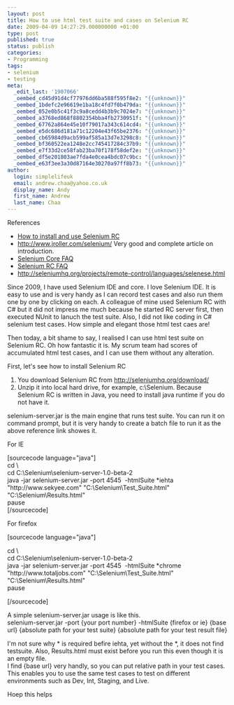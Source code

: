 ```yaml
---
layout: post
title: How to use html test suite and cases on Selenium RC
date: 2009-04-09 14:27:29.000000000 +01:00
type: post
published: true
status: publish
categories:
- Programming
tags:
- selenium
- testing
meta:
  _edit_last: '1907066'
  _oembed_cd45d91d4cf77976dd6ba588f595f8e2: "{{unknown}}"
  _oembed_1bdefc2e96619e1ba18c4fd7f0b479da: "{{unknown}}"
  _oembed_052e0b5c41f3c9a8cedd4b3b9c7024e7: "{{unknown}}"
  _oembed_a3768ed868f8802354bba4fb2730951f: "{{unknown}}"
  _oembed_67762a864e45e10f79017a343c614cd4: "{{unknown}}"
  _oembed_e5dc686d181a71c12204e43f65be2376: "{{unknown}}"
  _oembed_cb65984d9acb599af585a13d7e3298c8: "{{unknown}}"
  _oembed_bf360522ea1248e2cc745417284c37b9: "{{unknown}}"
  _oembed_e7f33d2ce58fab23ba70f178f58def2e: "{{unknown}}"
  _oembed_df5e201803ae7fda4e0cea4bdc07c9bc: "{{unknown}}"
  _oembed_e63f3ee3a30d87164e30270a97ff8b73: "{{unknown}}"
author:
  login: simplelifeuk
  email: andrew.chaa@yahoo.co.uk
  display_name: Andy
  first_name: Andrew
  last_name: Chaa
---
```

<p>References</p>
<ul>
<li><a href="http://clearspace.openqa.org/message/49641">How to install and use Selenium RC</a></li>
<li><a href="http://www.jroller.com/selenium/">http://www.jroller.com/selenium/</a> Very good and complete article on introduction.</li>
<li><a href="http://wiki.openqa.org/display/SEL/Selenium+core+FAQ">Selenium Core FAQ</a></li>
<li><a href="http://wiki.openqa.org/display/SRC/Selenium+RC+FAQ">Selenium RC FAQ</a></li>
<li><a href="http://seleniumhq.org/projects/remote-control/languages/selenese.html">http://seleniumhq.org/projects/remote-control/languages/selenese.html</a></li>
</ul>
<p>Since 2009, I have used Selenium IDE and core. I love Selenium IDE. It is easy to use and is very handy as I can record test cases and also run them one by one by clicking on each. A colleague of mine used Selenium RC with C# but it did not impress me much because he started RC server first, then executed NUnit to lanuch the test suite. Also, I did not like coding in C# selenium test cases. How simple and elegant those html test caes are!</p>
<p>Then today, a bit shame to say, I realised I can use html test suite on Selenium RC. Oh how fantastic it is. My scrum team had scores of accumulated html test cases, and I can use them without any alteration.</p>
<p>First, let's see how to install Selenium RC</p>
<ol>
<li>You download Selenium RC from <a href="http://seleniumhq.org/download/">http://seleniumhq.org/download/</a></li>
<li>Unzip it into local hard drive, for example, c:\Selenium. Because Selenium RC is written in Java, you need to install java runtime if you do not have it.</li>
</ol>
<p>selenium-server.jar is the main engine that runs test suite. You can run it on command prompt, but it is very handy to create a batch file to run it as the above reference link showes it.</p>
<p>For IE</p>
<p>[sourcecode language="java"]<br />
cd \<br />
cd C:\Selenium\selenium-server-1.0-beta-2<br />
java -jar selenium-server.jar -port 4545  -htmlSuite *iehta &quot;http://www.sekyee.com&quot; &quot;C:\Selenium\Test_Suite.html&quot; &quot;C:\Selenium\Results.html&quot;<br />
pause<br />
[/sourcecode]</p>
<p>For firefox</p>
<p>[sourcecode language="java"]</p>
<p>cd \<br />
cd C:\Selenium\selenium-server-1.0-beta-2<br />
java -jar selenium-server.jar -port 4545  -htmlSuite *chrome &quot;http://www.totaljobs.com&quot; &quot;C:\Selenium\Test_Suite.html&quot; &quot;C:\Selenium\Results.html&quot;<br />
pause</p>
<p>[/sourcecode]</p>
<p>A simple selenium-server.jar usage is like this.<br />
selenium-server.jar -port {your port number} -htmlSuite {firefox or ie} {base url} {absolute path for your test suite} {absolute path for your test result file}</p>
<p>I'm not sure why * is required befire iehta, yet without the *, it does not find testsuite. Also, Results.html must exist before you run this even though it is an empty file.<br />
I find {base url} very handly, so you can put relative path in your test cases. This enables you to use the same test cases to test on different environments such as Dev, Int, Staging, and Live.</p>
<p>Hoep this helps</p>

